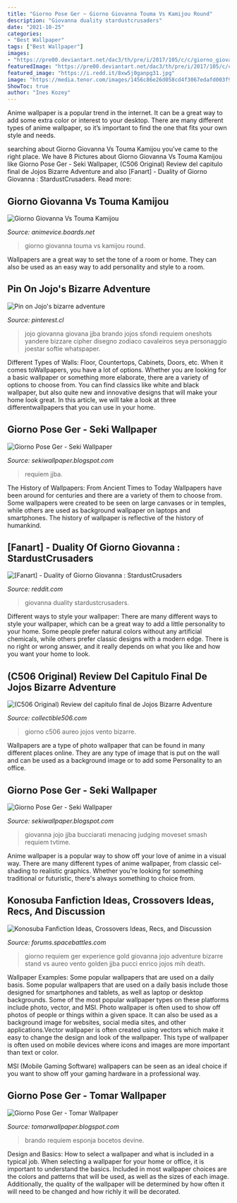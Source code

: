 ```yaml
---
title: "Giorno Pose Ger ~ Giorno Giovanna Touma Vs Kamijou Round"
description: "Giovanna duality stardustcrusaders"
date: "2021-10-25"
categories:
- "Best Wallpaper"
tags: ["Best Wallpaper"]
images:
- "https://pre00.deviantart.net/dac3/th/pre/i/2017/105/c/c/giorno_giovanna_wallpaper_by_mizoresyo-db5ys33.jpg"
featuredImage: "https://pre00.deviantart.net/dac3/th/pre/i/2017/105/c/c/giorno_giovanna_wallpaper_by_mizoresyo-db5ys33.jpg"
featured_image: "https://i.redd.it/8xw5j0ganpg31.jpg"
image: "https://media.tenor.com/images/1456c86e26d058cd4f3067edafd003f9/tenor.png"
ShowToc: true
author: "Ines Kozey"
---
```



Anime wallpaper is a popular trend in the internet. It can be a great way to add some extra color or interest to your desktop. There are many different types of anime wallpaper, so it’s important to find the one that fits your own style and needs.

	

		
searching about Giorno Giovanna Vs Touma Kamijou you've came to the right place. We have 8 Pictures about Giorno Giovanna Vs Touma Kamijou like Giorno Pose Ger - Seki Wallpaper, (C506 Original) Review del capitulo final de Jojos Bizarre Adventure and also [Fanart] - Duality of Giorno Giovanna : StardustCrusaders. Read more:
		
    
## Giorno Giovanna Vs Touma Kamijou

<img loading=lazy src="https://pre00.deviantart.net/dac3/th/pre/i/2017/105/c/c/giorno_giovanna_wallpaper_by_mizoresyo-db5ys33.jpg" onerror="this.onerror=null;this.src='https://tse1.mm.bing.net/th?id=OIP.A-iCPCij_KuEu5Q61k5e1wHaEK&amp;pid=15.1';" alt="Giorno Giovanna Vs Touma Kamijou">

_Source: animevice.boards.net_

>giorno giovanna touma vs kamijou round. 

	

Wallpapers are a great way to set the tone of a room or home. They can also be used as an easy way to add personality and style to a room.

    
## Pin On Jojo&#039;s Bizarre Adventure

<img loading=lazy src="https://i.pinimg.com/originals/03/b3/d2/03b3d2f19a76dc7d0c3f30d9edf777ab.png" onerror="this.onerror=null;this.src='https://tse2.mm.bing.net/th?id=OIP._CsjvZ5NrhEU9fcRve0ZZgHaLH&amp;pid=15.1';" alt="Pin on Jojo&#039;s bizarre adventure">

_Source: pinterest.cl_

>jojo giovanna giovana jjba brando jojos sfondi requiem oneshots yandere bizzare cipher disegno zodiaco cavaleiros seya personaggio joestar softie whatspaper. 

	

Different Types of Walls: Floor, Countertops, Cabinets, Doors, etc.
When it comes toWallpapers, you have a lot of options. Whether you are looking for a basic wallpaper or something more elaborate, there are a variety of options to choose from. You can find classics like white and black wallpaper, but also quite new and innovative designs that will make your home look great. In this article, we will take a look at three differentwallpapers that you can use in your home.

    
## Giorno Pose Ger - Seki Wallpaper

<img loading=lazy src="https://i.ytimg.com/vi/vU0E0il9CDs/maxresdefault.jpg" onerror="this.onerror=null;this.src='https://tse4.mm.bing.net/th?id=OIP.qZ92Fnj74Yl0_z-hrf6cOgHaEK&amp;pid=15.1';" alt="Giorno Pose Ger - Seki Wallpaper">

_Source: sekiwallpaper.blogspot.com_

>requiem jjba. 

	

The History of Wallpapers: From Ancient Times to Today
Wallpapers have been around for centuries and there are a variety of them to choose from. Some wallpapers were created to be seen on large canvases or in temples, while others are used as background wallpaper on laptops and smartphones. The history of wallpaper is reflective of the history of humankind.

    
## [Fanart] - Duality Of Giorno Giovanna : StardustCrusaders

<img loading=lazy src="https://i.redd.it/8xw5j0ganpg31.jpg" onerror="this.onerror=null;this.src='https://tse4.mm.bing.net/th?id=OIP.FvIyRKNDrA9DGYZy6BF_IQHaJ4&amp;pid=15.1';" alt="[Fanart] - Duality of Giorno Giovanna : StardustCrusaders">

_Source: reddit.com_

>giovanna duality stardustcrusaders. 

	

Different ways to style your wallpaper:
There are many different ways to style your wallpaper, which can be a great way to add a little personality to your home. Some people prefer natural colors without any artificial chemicals, while others prefer classic designs with a modern edge. There is no right or wrong answer, and it really depends on what you like and how you want your home to look.

    
## (C506 Original) Review Del Capitulo Final De Jojos Bizarre Adventure

<img loading=lazy src="https://i0.wp.com/collectible506.com/wp-content/uploads/2019/07/Giorno-y-GER-3801.png?resize=474%2C266&amp;ssl=1" onerror="this.onerror=null;this.src='https://tse2.mm.bing.net/th?id=OIP.6_dXK_uZyPNYJazpbJ3jKgAAAA&amp;pid=15.1';" alt="(C506 Original) Review del capitulo final de Jojos Bizarre Adventure">

_Source: collectible506.com_

>giorno c506 aureo jojos vento bizarre. 

	



Wallpapers are a type of photo wallpaper that can be found in many different places online. They are any type of image that is put on the wall and can be used as a background image or to add some Personality to an office.

    
## Giorno Pose Ger - Seki Wallpaper

<img loading=lazy src="https://pm1.narvii.com/7205/6b1effe8e32fc06c5f3c2a53712df5fe0a6ac98cr1-668-1024v2_hq.jpg" onerror="this.onerror=null;this.src='https://tse1.mm.bing.net/th?id=OIP.JKR96nb_XL_SIHfiDfJJuQHaLW&amp;pid=15.1';" alt="Giorno Pose Ger - Seki Wallpaper">

_Source: sekiwallpaper.blogspot.com_

>giovanna jojo jjba bucciarati menacing judging moveset smash requiem tvtime. 

	

Anime wallpaper is a popular way to show off your love of anime in a visual way. There are many different types of anime wallpaper, from classic cel-shading to realistic graphics. Whether you're looking for something traditional or futuristic, there's always something to choice from.

    
## Konosuba Fanfiction Ideas, Crossovers Ideas, Recs, And Discussion

<img loading=lazy src="https://vignette.wikia.nocookie.net/jjba/images/8/88/Giorno_and_ger.jpg/revision/latest?cb=20180228235429" onerror="this.onerror=null;this.src='https://tse1.mm.bing.net/th?id=OIP.EdDIHts76lZG0NwqRHnVqgHaDt&amp;pid=15.1';" alt="Konosuba Fanfiction Ideas, Crossovers Ideas, Recs, and Discussion">

_Source: forums.spacebattles.com_

>giorno requiem ger experience gold giovanna jojo adventure bizarre stand vs aureo vento golden jjba pucci enrico jojos mih death. 

	

Wallpaper Examples: Some popular wallpapers that are used on a daily basis.
Some popular wallpapers that are used on a daily basis include those designed for smartphones and tablets, as well as laptop or desktop backgrounds. Some of the most popular wallpaper types on these platforms include photo, vector, and MSI. 
Photo wallpaper is often used to show off photos of people or things within a given space. It can also be used as a background image for websites, social media sites, and other applications.Vector wallpaper is often created using vectors which make it easy to change the design and look of the wallpaper. This type of wallpaper is often used on mobile devices where icons and images are more important than text or color. 

MSI (Mobile Gaming Software) wallpapers can be seen as an ideal choice if you want to show off your gaming hardware in a professional way.

    
## Giorno Pose Ger - Tomar Wallpaper

<img loading=lazy src="https://media.tenor.com/images/1456c86e26d058cd4f3067edafd003f9/tenor.png" onerror="this.onerror=null;this.src='https://tse1.mm.bing.net/th?id=OIP.FFbIbibQWM1PMGftr9AD-QHaEK&amp;pid=15.1';" alt="Giorno Pose Ger - Tomar Wallpaper">

_Source: tomarwallpaper.blogspot.com_

>brando requiem esponja bocetos devine. 

	

Design and Basics: How to select a wallpaper and what is included in a typical job.
When selecting a wallpaper for your home or office, it is important to understand the basics. Included in most wallpaper choices are the colors and patterns that will be used, as well as the sizes of each image. Additionally, the quality of the wallpaper will be determined by how often it will need to be changed and how richly it will be decorated.

